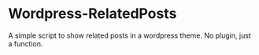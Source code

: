 Wordpress-RelatedPosts
======================

A simple script to show related posts in a wordpress theme. No plugin, just a function.
